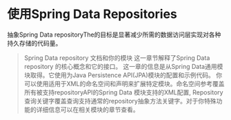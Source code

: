 # 使用Spring Data Repositories

抽象Spring Data repositoryThe的目标是显著减少所需的数据访问层实现对各种持久存储的代码量。

>Spring Data repository 文档和你的模块
这一章节解释了Spring Data repository 的核心概念和它的接口。
这一章的信息是从Spring Data通用模块取得。它使用为Java Persistence API(JPA)模块的配置和示例代码。 你可以使用适用于XML的命名空间和声明来扩展特定模块。命名空间参考覆盖所有被支持repositoryAPI的Spring Data 模块支持的XML配置, Repository 查询关键字覆盖查询支持通常的repository抽象方法关键字。对于你特殊功能的详细信息可以在相关模块的章节查看。